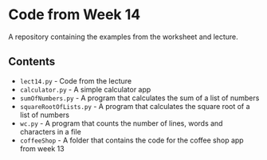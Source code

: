 # Code from Week 14

A repository containing the examples from the worksheet and lecture.

## Contents

- `lect14.py` - Code from the lecture
- `calculator.py` - A simple calculator app
- `sumOfNumbers.py` - A program that calculates the sum of a list of numbers
- `squareRootOfLists.py` - A program that calculates the square root of a list of numbers
- `wc.py` - A program that counts the number of lines, words and characters in a file
- `coffeeShop` - A folder that contains the code for the coffee shop app from week 13